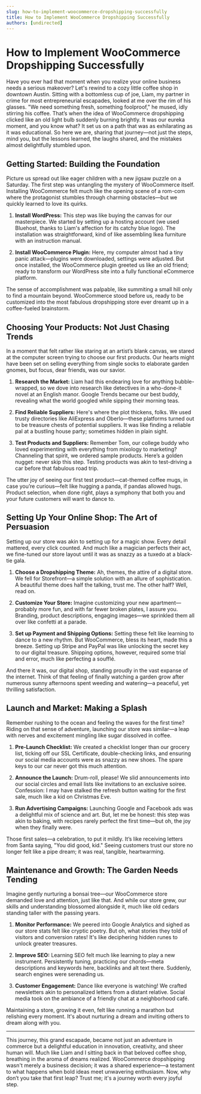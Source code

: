 ```yaml
---
slug: how-to-implement-woocommerce-dropshipping-successfully
title: How to Implement WooCommerce Dropshipping Successfully
authors: [undirected]
---
```



# How to Implement WooCommerce Dropshipping Successfully

Have you ever had that moment when you realize your online business needs a serious makeover? Let's rewind to a cozy little coffee shop in downtown Austin. Sitting with a bottomless cup of joe, Liam, my partner in crime for most entrepreneurial escapades, looked at me over the rim of his glasses. "We need something fresh, something foolproof," he mused, idly stirring his coffee. That’s when the idea of WooCommerce dropshipping clicked like an old light bulb suddenly burning brightly. It was our eureka moment, and you know what? It set us on a path that was as exhilarating as it was educational. So here we are, sharing that journey—not just the steps, mind you, but the lessons learned, the laughs shared, and the mistakes almost delightfully stumbled upon.

## Getting Started: Building the Foundation

Picture us spread out like eager children with a new jigsaw puzzle on a Saturday. The first step was untangling the mystery of WooCommerce itself. Installing WooCommerce felt much like the opening scene of a rom-com where the protagonist stumbles through charming obstacles—but we quickly learned to love its quirks.

1. **Install WordPress:** This step was like buying the canvas for our masterpiece. We started by setting up a hosting account (we used Bluehost, thanks to Liam's affection for its catchy blue logo). The installation was straightforward, kind of like assembling Ikea furniture with an instruction manual.
  
2. **Install WooCommerce Plugin:** Here, my computer almost had a tiny panic attack—plugins were downloaded, settings were adjusted. But once installed, the WooCommerce plugin greeted us like an old friend; ready to transform our WordPress site into a fully functional eCommerce platform.

The sense of accomplishment was palpable, like summiting a small hill only to find a mountain beyond. WooCommerce stood before us, ready to be customized into the most fabulous dropshipping store ever dreamt up in a coffee-fueled brainstorm.

## Choosing Your Products: Not Just Chasing Trends

In a moment that felt rather like staring at an artist’s blank canvas, we stared at the computer screen trying to choose our first products. Our hearts might have been set on selling everything from single socks to elaborate garden gnomes, but focus, dear friends, was our savior.

1. **Research the Market:** Liam had this endearing love for anything bubble-wrapped, so we dove into research like detectives in a who-done-it novel at an English manor. Google Trends became our best buddy, revealing what the world googled while sipping their morning teas.

2. **Find Reliable Suppliers:** Here's where the plot thickens, folks. We used trusty directories like AliExpress and Oberlo—these platforms turned out to be treasure chests of potential suppliers. It was like finding a reliable pal at a bustling house party; sometimes hidden in plain sight.

3. **Test Products and Suppliers:** Remember Tom, our college buddy who loved experimenting with everything from mixology to marketing? Channeling that spirit, we ordered sample products. Here’s a golden nugget: never skip this step. Testing products was akin to test-driving a car before that fabulous road trip.

The utter joy of seeing our first test product—cat-themed coffee mugs, in case you’re curious—felt like hugging a panda, if pandas allowed hugs. Product selection, when done right, plays a symphony that both you and your future customers will want to dance to.

## Setting Up Your Online Shop: The Art of Persuasion

Setting up our store was akin to setting up for a magic show. Every detail mattered, every click counted. And much like a magician perfects their act, we fine-tuned our store layout until it was as snazzy as a tuxedo at a black-tie gala.

1. **Choose a Dropshipping Theme:** Ah, themes, the attire of a digital store. We fell for Storefront—a simple solution with an allure of sophistication. A beautiful theme does half the talking, trust me. The other half? Well, read on.

2. **Customize Your Store:** Imagine customizing your new apartment—probably more fun, and with far fewer broken plates, I assure you. Branding, product descriptions, engaging images—we sprinkled them all over like confetti at a parade.

3. **Set up Payment and Shipping Options:** Setting these felt like learning to dance to a new rhythm. But WooCommerce, bless its heart, made this a breeze. Setting up Stripe and PayPal was like unlocking the secret key to our digital treasure. Shipping options, however, required some trial and error, much like perfecting a soufflé.

And there it was, our digital shop, standing proudly in the vast expanse of the internet. Think of that feeling of finally watching a garden grow after numerous sunny afternoons spent weeding and watering—a peaceful, yet thrilling satisfaction.

## Launch and Market: Making a Splash

Remember rushing to the ocean and feeling the waves for the first time? Riding on that sense of adventure, launching our store was similar—a leap with nerves and excitement mingling like sugar dissolved in coffee.

1. **Pre-Launch Checklist:** We created a checklist longer than our grocery list, ticking off our SSL Certificate, double-checking links, and ensuring our social media accounts were as snazzy as new shoes. The spare keys to our car never got this much attention.

2. **Announce the Launch:** Drum-roll, please! We slid announcements into our social circles and email lists like invitations to an exclusive soiree. Confession: I may have stalked the refresh button waiting for the first sale, much like a kid on Christmas Eve.

3. **Run Advertising Campaigns:** Launching Google and Facebook ads was a delightful mix of science and art. But, let me be honest: this step was akin to baking, with recipes rarely perfect the first time—but oh, the joy when they finally were.

Those first sales—a celebration, to put it mildly. It’s like receiving letters from Santa saying, "You did good, kid." Seeing customers trust our store no longer felt like a pipe dream; it was real, tangible, heartwarming.

## Maintenance and Growth: The Garden Needs Tending

Imagine gently nurturing a bonsai tree—our WooCommerce store demanded love and attention, just like that. And while our store grew, our skills and understanding blossomed alongside it, much like old cedars standing taller with the passing years.

1. **Monitor Performance:** We peered into Google Analytics and sighed as our store stats felt like cryptic poetry. But oh, what stories they told of visitors and conversion rates! It's like deciphering hidden runes to unlock greater treasures.

2. **Improve SEO:** Learning SEO felt much like learning to play a new instrument. Persistently tuning, practicing our chords—meta descriptions and keywords here, backlinks and alt text there. Suddenly, search engines were serenading us.

3. **Customer Engagement:** Dance like everyone is watching! We crafted newsletters akin to personalized letters from a distant relative. Social media took on the ambiance of a friendly chat at a neighborhood café.

Maintaining a store, growing it even, felt like running a marathon but relishing every moment. It's about nurturing a dream and inviting others to dream along with you.

* * *

This journey, this grand escapade, became not just an adventure in commerce but a delightful education in innovation, creativity, and sheer human will. Much like Liam and I sitting back in that beloved coffee shop, breathing in the aroma of dreams realized. WooCommerce dropshipping wasn't merely a business decision; it was a shared experience—a testament to what happens when bold ideas meet unwavering enthusiasm. Now, why don’t you take that first leap? Trust me; it's a journey worth every joyful step.